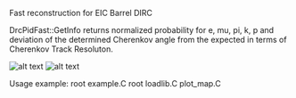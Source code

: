 Fast reconstruction for EIC Barrel DIRC

DrcPidFast::GetInfo returns normalized probability for e, mu, pi, k, p and deviation of the determined Cherenkov angle from the expected in terms of Cherenkov Track Resoluton.

![alt text](https://raw.githubusercontent.com/rdom/fastpid/master/map_sep.png)
![alt text](https://raw.githubusercontent.com/rdom/fastpid/master/map_ctr.png)

Usage example:
root example.C
root loadlib.C plot_map.C